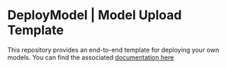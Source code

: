 # DeployModel | Model Upload Template

This repository provides an end-to-end template for deploying your own models. You can find the associated [documentation here](https://docs.deploymodel.com/uploading-models)
